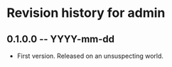 # Revision history for admin

## 0.1.0.0 -- YYYY-mm-dd

* First version. Released on an unsuspecting world.
